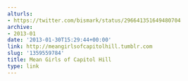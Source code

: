 ```yaml
---
alturls:
- https://twitter.com/bismark/status/296641351649480704
archive:
- 2013-01
date: '2013-01-30T15:29:44+00:00'
link: http://meangirlsofcapitolhill.tumblr.com
slug: '1359559784'
title: Mean Girls of Capitol Hill
type: link
---
```




